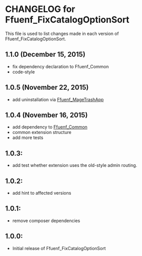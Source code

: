# CHANGELOG for Ffuenf_FixCatalogOptionSort

This file is used to list changes made in each version of Ffuenf_FixCatalogOptionSort.

## 1.1.0 (December 15, 2015)

* fix dependency declaration to Ffuenf_Common
* code-style

## 1.0.5 (November 22, 2015)

* add uninstallation via [Ffuenf_MageTrashApp](https://github.com/ffuenf/Ffuenf_MageTrashApp)

## 1.0.4 (November 16, 2015)

* add dependency to [Ffuenf_Common](https://github.com/ffuenf/Ffuenf_Common)
* common extension structure
* add more tests

## 1.0.3:

* add test whether extension uses the old-style admin routing.

## 1.0.2:

* add hint to affected versions

## 1.0.1:

* remove composer dependencies

## 1.0.0:

* Initial release of Ffuenf_FixCatalogOptionSort